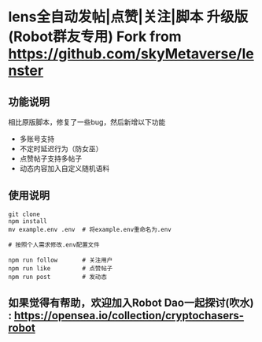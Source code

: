 # lens全自动发帖|点赞|关注|脚本 升级版(Robot群友专用) Fork from https://github.com/skyMetaverse/lenster

## 功能说明
相比原版脚本，修复了一些bug，然后新增以下功能
- 多账号支持
- 不定时延迟行为（防女巫）
- 点赞帖子支持多帖子
- 动态内容加入自定义随机语料

## 使用说明
```
git clone
npm install
mv example.env .env  # 将example.env重命名为.env

# 按照个人需求修改.env配置文件

npm run follow       # 关注用户
npm run like         # 点赞帖子
npm run post         # 发动态
```

## 如果觉得有帮助，欢迎加入Robot Dao一起探讨(吹水) : https://opensea.io/collection/cryptochasers-robot